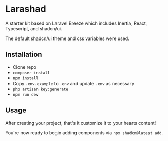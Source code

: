 # Larashad

A starter kit based on Laravel Breeze which includes Inertia, React, Typescript, and shadcn/ui.

The default shadcn/ui theme and css variables were used.

## Installation
* Clone repo
* `composer install`
* `npm install`
* Copy `.env.example` to `.env` and update `.env` as necessary
* `php artisan key:generate`
* `npm run dev`

## Usage
After creating your project, that's it customize it to your hearts content!

You're now ready to begin adding components via `npx shadcn@latest add`.

